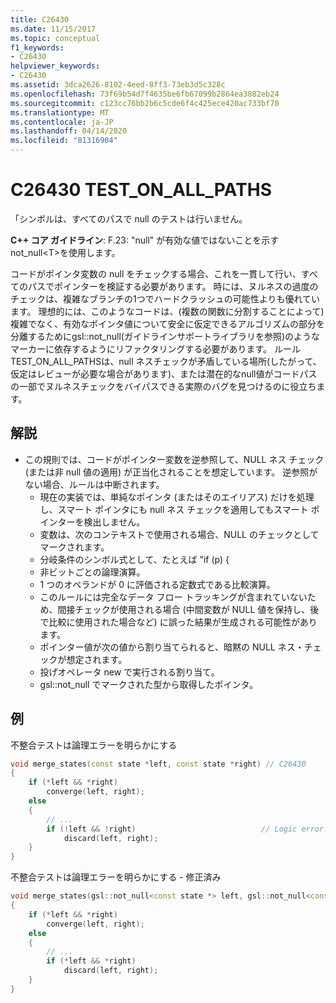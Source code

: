 ```yaml
---
title: C26430
ms.date: 11/15/2017
ms.topic: conceptual
f1_keywords:
- C26430
helpviewer_keywords:
- C26430
ms.assetid: 3dca2626-8102-4eed-8ff3-73eb3d5c328c
ms.openlocfilehash: 73f69b54d7f4635be6fb67099b2864ea3882eb24
ms.sourcegitcommit: c123cc76bb2b6c5cde6f4c425ece420ac733bf70
ms.translationtype: MT
ms.contentlocale: ja-JP
ms.lasthandoff: 04/14/2020
ms.locfileid: "81316904"
---
```

# <a name="c26430-test_on_all_paths"></a>C26430 TEST_ON_ALL_PATHS

「シンボルは、すべてのパスで null のテストは行いません。

**C++ コア ガイドライン**: F.23: "null" が有効な値ではないことを示すnot_null\<T>を使用します。

コードがポインタ変数の null をチェックする場合、これを一貫して行い、すべてのパスでポインターを検証する必要があります。 時には、ヌルネスの過度のチェックは、複雑なブランチの1つでハードクラッシュの可能性よりも優れています。 理想的には、このようなコードは、(複数の関数に分割することによって)複雑でなく、有効なポインタ値について安全に仮定できるアルゴリズムの部分を分離するためにgsl::not_null(ガイドラインサポートライブラリを参照)のようなマーカーに依存するようにリファクタリングする必要があります。 ルールTEST_ON_ALL_PATHSは、null ネスチェックが矛盾している場所(したがって、仮定はレビューが必要な場合があります)、または潜在的なnull値がコードパスの一部でヌルネスチェックをバイパスできる実際のバグを見つけるのに役立ちます。

## <a name="remarks"></a>解説

- この規則では、コードがポインター変数を逆参照して、NULL ネス チェック (または非 null 値の適用) が正当化されることを想定しています。 逆参照がない場合、ルールは中断されます。
  - 現在の実装では、単純なポインタ (またはそのエイリアス) だけを処理し、スマート ポインタにも null ネス チェックを適用してもスマート ポインターを検出しません。
  - 変数は、次のコンテキストで使用される場合、NULL のチェックとしてマークされます。
  - 分岐条件のシンボル式として、たとえば "if (p) {
  - 非ビットごとの論理演算。
  - 1 つのオペランドが 0 に評価される定数式である比較演算。
  - このルールには完全なデータ フロー トラッキングが含まれていないため、間接チェックが使用される場合 (中間変数が NULL 値を保持し、後で比較に使用された場合など) に誤った結果が生成される可能性があります。
  - ポインター値が次の値から割り当てられると、暗黙の NULL ネス・チェックが想定されます。
  - 投げオペレータ new で実行される割り当て。
  - gsl::not_null でマークされた型から取得したポインタ。

## <a name="example"></a>例

不整合テストは論理エラーを明らかにする

```cpp
void merge_states(const state *left, const state *right) // C26430
{
    if (*left && *right)
        converge(left, right);
    else
    {
        // ...
        if (!left && !right)                            // Logic error!
            discard(left, right);
    }
}
```

不整合テストは論理エラーを明らかにする - 修正済み

```cpp
void merge_states(gsl::not_null<const state *> left, gsl::not_null<const state *> right)
{
    if (*left && *right)
        converge(left, right);
    else
    {
        // ...
        if (*left && *right)
            discard(left, right);
    }
}
```
